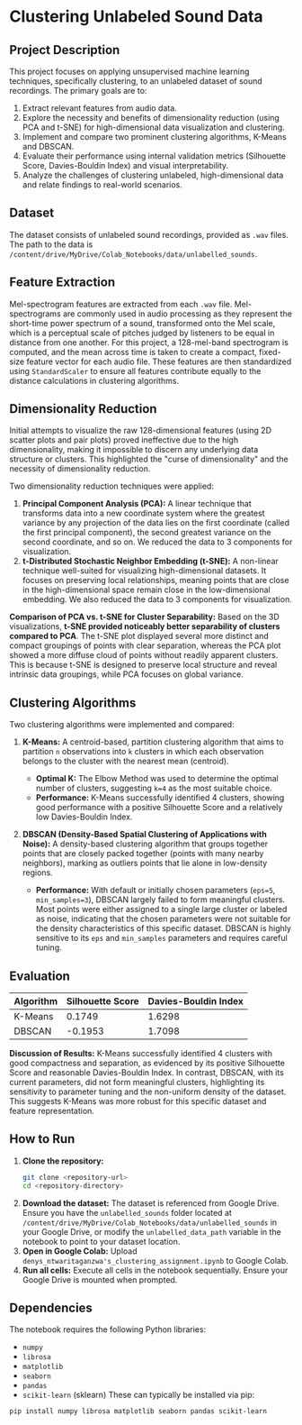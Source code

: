 # Clustering Unlabeled Sound Data

## Project Description
This project focuses on applying unsupervised machine learning techniques, specifically clustering, to an unlabeled dataset of sound recordings. The primary goals are to:
1.  Extract relevant features from audio data.
2.  Explore the necessity and benefits of dimensionality reduction (using PCA and t-SNE) for high-dimensional data visualization and clustering.
3.  Implement and compare two prominent clustering algorithms, K-Means and DBSCAN.
4.  Evaluate their performance using internal validation metrics (Silhouette Score, Davies-Bouldin Index) and visual interpretability.
5.  Analyze the challenges of clustering unlabeled, high-dimensional data and relate findings to real-world scenarios.

## Dataset
The dataset consists of unlabeled sound recordings, provided as `.wav` files. The path to the data is `/content/drive/MyDrive/Colab_Notebooks/data/unlabelled_sounds`.

## Feature Extraction
Mel-spectrogram features are extracted from each `.wav` file. Mel-spectrograms are commonly used in audio processing as they represent the short-time power spectrum of a sound, transformed onto the Mel scale, which is a perceptual scale of pitches judged by listeners to be equal in distance from one another. For this project, a 128-mel-band spectrogram is computed, and the mean across time is taken to create a compact, fixed-size feature vector for each audio file. These features are then standardized using `StandardScaler` to ensure all features contribute equally to the distance calculations in clustering algorithms.

## Dimensionality Reduction
Initial attempts to visualize the raw 128-dimensional features (using 2D scatter plots and pair plots) proved ineffective due to the high dimensionality, making it impossible to discern any underlying data structure or clusters. This highlighted the "curse of dimensionality" and the necessity of dimensionality reduction.

Two dimensionality reduction techniques were applied:
1.  **Principal Component Analysis (PCA):** A linear technique that transforms data into a new coordinate system where the greatest variance by any projection of the data lies on the first coordinate (called the first principal component), the second greatest variance on the second coordinate, and so on. We reduced the data to 3 components for visualization.
2.  **t-Distributed Stochastic Neighbor Embedding (t-SNE):** A non-linear technique well-suited for visualizing high-dimensional datasets. It focuses on preserving local relationships, meaning points that are close in the high-dimensional space remain close in the low-dimensional embedding. We also reduced the data to 3 components for visualization.

**Comparison of PCA vs. t-SNE for Cluster Separability:**
Based on the 3D visualizations, **t-SNE provided noticeably better separability of clusters compared to PCA**. The t-SNE plot displayed several more distinct and compact groupings of points with clear separation, whereas the PCA plot showed a more diffuse cloud of points without readily apparent clusters. This is because t-SNE is designed to preserve local structure and reveal intrinsic data groupings, while PCA focuses on global variance.

## Clustering Algorithms
Two clustering algorithms were implemented and compared:

1.  **K-Means:** A centroid-based, partition clustering algorithm that aims to partition `n` observations into `k` clusters in which each observation belongs to the cluster with the nearest mean (centroid).
    * **Optimal K:** The Elbow Method was used to determine the optimal number of clusters, suggesting `k=4` as the most suitable choice.
    * **Performance:** K-Means successfully identified 4 clusters, showing good performance with a positive Silhouette Score and a relatively low Davies-Bouldin Index.

2.  **DBSCAN (Density-Based Spatial Clustering of Applications with Noise):** A density-based clustering algorithm that groups together points that are closely packed together (points with many nearby neighbors), marking as outliers points that lie alone in low-density regions.
    * **Performance:** With default or initially chosen parameters (`eps=5`, `min_samples=3`), DBSCAN largely failed to form meaningful clusters. Most points were either assigned to a single large cluster or labeled as noise, indicating that the chosen parameters were not suitable for the density characteristics of this specific dataset. DBSCAN is highly sensitive to its `eps` and `min_samples` parameters and requires careful tuning.

## Evaluation
| Algorithm | Silhouette Score | Davies-Bouldin Index |
| :-------- | :--------------- | :------------------- |
| K-Means   | 0.1749          | 1.6298               |
| DBSCAN    | -0.1953     | 1.7098       |


**Discussion of Results:**
K-Means successfully identified 4 clusters with good compactness and separation, as evidenced by its positive Silhouette Score and reasonable Davies-Bouldin Index. In contrast, DBSCAN, with its current parameters, did not form meaningful clusters, highlighting its sensitivity to parameter tuning and the non-uniform density of the dataset. This suggests K-Means was more robust for this specific dataset and feature representation.

## How to Run
1.  **Clone the repository:**
    ```bash
    git clone <repository-url>
    cd <repository-directory>
    ```
2.  **Download the dataset:**
    The dataset is referenced from Google Drive. Ensure you have the `unlabelled_sounds` folder located at `/content/drive/MyDrive/Colab_Notebooks/data/unlabelled_sounds` in your Google Drive, or modify the `unlabelled_data_path` variable in the notebook to point to your dataset location.
3.  **Open in Google Colab:** Upload `denys_ntwaritaganzwa's_clustering_assignment.ipynb` to Google Colab.
4.  **Run all cells:** Execute all cells in the notebook sequentially. Ensure your Google Drive is mounted when prompted.

## Dependencies
The notebook requires the following Python libraries:
- `numpy`
- `librosa`
- `matplotlib`
- `seaborn`
- `pandas`
- `scikit-learn` (sklearn)
These can typically be installed via pip:
```bash
pip install numpy librosa matplotlib seaborn pandas scikit-learn
